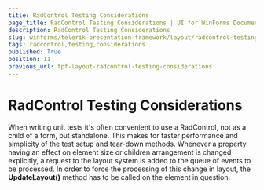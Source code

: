 ```yaml
---
title: RadControl Testing Considerations
page_title: RadControl Testing Considerations | UI for WinForms Documentation
description: RadControl Testing Considerations
slug: winforms/telerik-presentation-framework/layout/radcontrol-testing-considerations
tags: radcontrol,testing,considerations
published: True
position: 11
previous_url: tpf-layout-radcontrol-testing-considerations
---
```


# RadControl Testing Considerations

When writing unit tests it's often convenient to use a RadControl, not as a child of a form, but standalone. This makes for faster performance and simplicity of the test setup and tear-down methods. Whenever a property having an effect on element size or children arrangement is changed explicitly, a request to the layout system is added to the queue of events to be processed. In order to force the processing of this change in layout, the __UpdateLayout()__ method has to be called on the element in question.

